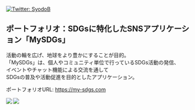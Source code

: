 <p>
  <a href="https://twitter.com/kana_k2" target="_blank">
    <img alt="Twitter: SyodoB" src="https://img.shields.io/twitter/follow/kana_k2.svg?style=social" />
  </a>
</p>

## ポートフォリオ：SDGsに特化したSNSアプリケーション「MySDGs」

活動の輪を広げ、地球をより豊かにすることが目的。  
「MySDGs」は、個人やコミュニティ単位で行っているSDGs活動の発信、  
イベントやチャット機能による交流を通して  
SDGsの普及や活動促進を目的としたアプリケーション。

ポートフォリオURL: https://my-sdgs.com

<p><img align="left" src="https://github-readme-stats.vercel.app/api?username=k-koki0701&show_icons=true&theme=cobalt" /></p>
<p><img align="left" src="https://github-readme-stats.vercel.app/api/top-langs/?username=k-koki0701&theme=cobalt" /></p>

